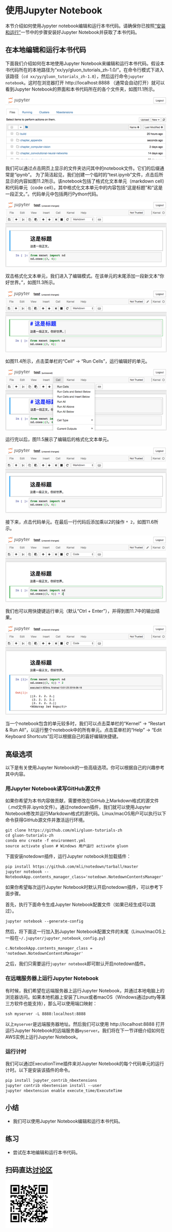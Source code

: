 # 使用Jupyter Notebook

本节介绍如何使用Jypyter notebook编辑和运行本书代码。请确保你已按照[“安装和运行”](../chapter_prerequisite/install.md)一节中的步骤安装好Jupyter Notebook并获取了本书代码。


## 在本地编辑和运行本书代码

下面我们介绍如何在本地使用Jupyter Notebook来编辑和运行本书代码。假设本书代码所在的本地路径为“xx/yy/gluon_tutorials_zh-1.0/”。在命令行模式下进入该路径（`cd xx/yy/gluon_tutorials_zh-1.0`），然后运行命令`jupyter notebook`。这时在浏览器打开 http://localhost:8888 （通常会自动打开）就可以看到Jupyter Notebook的界面和本书代码所在的各个文件夹，如图11.1所示。

![本书代码所在的各个文件夹。](../img/jupyter00.png)


我们可以通过点击网页上显示的文件夹访问其中的notebook文件。它们的后缀通常是“ipynb”。
为了简洁起见，我们创建一个临时的“test.ipynb”文件，点击后所显示的内容如图11.2所示。该notebook包括了格式化文本单元（markdown cell）和代码单元（code cell）。其中格式化文本单元中的内容包括“这是标题”和“这是一段正文。”。代码单元中包括两行Python代码。

![“test.ipynb”文件包括了格式化文本单元和代码单元。](../img/jupyter01.png)


双击格式化文本单元，我们进入了编辑模式。在该单元的末尾添加一段新文本“你好世界。”，如图11.3所示。

![编辑格式化文本单元。](../img/jupyter02.png)


如图11.4所示，点击菜单栏的“Cell” $\rightarrow$ “Run Cells”，运行编辑好的单元。

![运行单元。](../img/jupyter03.png)


运行完以后，图11.5展示了编辑后的格式化文本单元。

![编辑后的格式化文本单元。](../img/jupyter04.png)


接下来，点击代码单元。在最后一行代码后添加乘以2的操作 `* 2`，如图11.6所示。

![编辑代码单元。](../img/jupyter05.png)


我们也可以用快捷键运行单元（默认“Ctrl + Enter”），并得到图11.7中的输出结果。

![运行代码单元得到输出结果。](../img/jupyter06.png)


当一个notebook包含的单元较多时，我们可以点击菜单栏的“Kernel” $\rightarrow$ “Restart & Run All”，以运行整个notebook中的所有单元。点击菜单栏的“Help” $\rightarrow$ “Edit Keyboard Shortcuts”后可以根据自己的喜好编辑快捷键。


## 高级选项

以下是有关使用Jupyter Notebook的一些高级选项。你可以根据自己的兴趣参考其中内容。

### 用Jupyter Notebook读写GitHub源文件

如果你希望为本书内容做贡献，需要修改在GitHub上Markdown格式的源文件（.md文件非.ipynb文件）。通过notedown插件，我们就可以使用Jupyter Notebook修改并运行Markdown格式的源代码。Linux/macOS用户可以执行以下命令获得GitHub源文件并激活运行环境。

```
git clone https://github.com/mli/gluon-tutorials-zh
cd gluon-tutorials-zh
conda env create -f environment.yml
source activate gluon # Windows 用户运行 activate gluon
```

下面安装notedown插件，运行Jupyter notebook并加载插件：

```
pip install https://github.com/mli/notedown/tarball/master
jupyter notebook --NotebookApp.contents_manager_class='notedown.NotedownContentsManager'
```

如果你希望每次运行Jupyter Notebook时默认开启notedown插件，可以参考下面步骤。

首先，执行下面命令生成Jupyter Notebook配置文件（如果已经生成可以跳过）。

```
jupyter notebook --generate-config
```

然后，将下面这一行加入到Jupyter Notebook配置文件的末尾（Linux/macOS上一般在`~/.jupyter/jupyter_notebook_config.py`)

```
c.NotebookApp.contents_manager_class = 'notedown.NotedownContentsManager'
```

之后，我们只需要运行`jupyter notebook`即可默认开启notedown插件。


### 在远端服务器上运行Jupyter Notebook

有时候，我们希望在远端服务器上运行Jupyter Notebook，并通过本地电脑上的浏览器访问。如果本地机器上安装了Linux或者macOS（Windows通过putty等第三方软件也能支持），那么可以使用端口映射：

```
ssh myserver -L 8888:localhost:8888
```

以上`myserver`是远端服务器地址。然后我们可以使用 http://localhost:8888 打开运行Jupyter Notebook的远端服务器`myserver`。我们将在下一节详细介绍如何在AWS实例上运行Jupyter Notebook。

### 运行计时

我们可以通过ExecutionTime插件来对Jupyter Notebook的每个代码单元的运行计时。以下是安装该插件的命令。

```
pip install jupyter_contrib_nbextensions
jupyter contrib nbextension install --user
jupyter nbextension enable execute_time/ExecuteTime
```

## 小结

* 我们可以使用Jupyter Notebook编辑和运行本书代码。

## 练习

* 尝试在本地编辑和运行本书代码。


## 扫码直达[讨论区](https://discuss.gluon.ai/t/topic/6965)

![](../img/qr_jupyter.svg)
